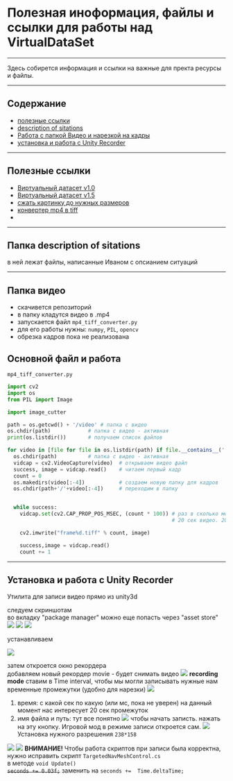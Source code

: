 # Полезная иноформация, файлы и ссылки для работы над VirtualDataSet
___
Здесь собирется информация и ссылки на важные для пректа ресурсы и файлы.

____

## Содержание
* [полезные ссылки](#links)
* [description of sitations](#descr)
* [Работа с папкой Видео и нарезкой на кадры](#mp4_conv)
* [установка и работа с Unity Recorder](#un_rec)
___
## <a name="links"></a> Полезные ссылки
* [Виртуальный датасет v1.0](https://disk.yandex.ru/d/uf8JffAT4FamyA)
* [Виртуальный датасет v1.5](https://disk.yandex.ru/d/bs05Wj3bHrYKGQ)
* [сжать картинку до нужных размеров](https://www.imgonline.com.ua/resize-image.php) 
* [конвертер mp4 в tiff](https://www.converter365.com/video-converter/mp4/mp4-to-tiff)
* 
____
## <a name="descr"></a> Папка description of sitations 
в ней лежат файлы, написанные Иваном с опсианием ситуаций
___
## <a name="mp4_conv"></a> Папка видео
* скачивется репозиторий
* в папку кладутся видео в .mp4
* запускается файл `mp4_tiff_converter.py`
* для его работы нужны: `numpy`, `PIL`, `opencv`
* обрезка кадров пока не реализована


## Основной файл и работа 
`mp4_tiff_converter.py`

```python
import cv2
import os
from PIL import Image

import image_cutter

path = os.getcwd() + '/video' # папка с видео
os.chdir(path)            # папка с видео - активная
print(os.listdir())       # получаем список файлов

for video in [file for file in os.listdir(path) if file.__contains__('.mp4')]:  # бежим по всем файлам с .mp4
  os.chdir(path)          # папка с видео - активная
  vidcap = cv2.VideoCapture(video)  # открываем видео файл
  success, image = vidcap.read()    # читаем первый кадр
  count = 0
  os.makedirs(video[:-4])           # создаем новую папку для кадров
  os.chdir(path+'/'+video[:-4])     # переходим в папку


  while success:
    vidcap.set(cv2.CAP_PROP_POS_MSEC, (count * 100)) # раз в сколько мс берем кадр.
                                                     # 20 сек видео. 200 кадров, тогда кадр берется раз в 100 мс

    cv2.imwrite("frame%d.tiff" % count, image)

    success,image = vidcap.read()
    count += 1

```

___
## <a name="un_rec"></a> Установка и работа с Unity Recorder
Утилита для записи видео прямо из unity3d
  
  следуем скриншотам  
  во вкладку "package manager" можно еще попасть через "asset store"
![](video_recorder_scrs/vr_1.png)
![](video_recorder_scrs/vr_2.png)
![](video_recorder_scrs/vr_3.png)

устанавливаем 

![](video_recorder_scrs/vr_4.png)

затем откроется окно рекордера  
добавляем новый рекордер movie - будет снимать видео 
![](video_recorder_scrs/vr_5.png)
**recording mode** ставим в Time interval, чтобы мы могли записывать нужные нам временные промежутки (удобно для нарезки)
![](video_recorder_scrs/vr_6.png)
1) время: с какой сек по какую (или мс, пока не уверен) на данный момент нас интересует 20 сек промежуток
2) имя файла и путь: тут все понятно
![](video_recorder_scrs/vr_7.png)
чтобы начать записть. нажать на эту кнопку. Игровой мод в режиме записи откроется сам.
![](video_recorder_scrs/vr_8.png)    
Установка нужного разрешения `238*158`  

![](video_recorder_scrs/vr_9.png) 
![](video_recorder_scrs/vr_10.png) 
**ВНИМАНИЕ!** Чтобы работа скриптов при записи была корректна, нужно исправить скрипт `TargetedNavMeshControl.cs`  
в методе `void Update()`  
~~`seconds += 0.03f;`~~ заменить на `seconds +=  Time.deltaTime;`